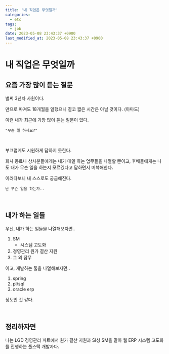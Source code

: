 ```yaml
---
title: '내 직업은 무엇일까'
categories:
  - etc
tags:
  - job
date: 2023-05-08 23:43:37 +0900
last_modified_at: 2023-05-08 23:43:37 +0900
---
```


# 내 직업은 무엇일까

## 요즘 가장 많이 듣는 질문

벌써 3년차 사원이다.

만으로 따져도 18개월을 일했으니 결코 짧은 시간은 아닐 것이다. (아마도)

이런 내가 최근에 가장 많이 듣는 질문이 있다.

```
"무슨 일 하세요?"
```

<br>

부끄럽게도 시원하게 답하지 못한다.

회사 동료나 상사분들에게는 내가 매일 하는 업무들을 나열할 뿐이고, 후배들에게는 나도 내가 무슨 일을 하는지 모르겠다고 답하면서 머쓱해한다.

이러다보니 내 스스로도 궁금해진다.

```
난 무슨 일을 하는가..
```

<br>

## 내가 하는 일들

우선, 내가 하는 일들을 나열해보자면..

1. SM
   - 시스템 고도화
2. 경영관리 원가 결산 지원
3. 그 외 잡무

이고, 개발하는 툴을 나열해보자면..

1. spring
2. pl/sql
3. oracle erp

정도인 것 같다.

<br>

## 정리하자면

나는 LGD 경영관리 파트에서 원가 결산 지원과 SI성 SM을 맡아 웹 ERP 시스템 고도화를 진행하는 풀스택 개발자다.

